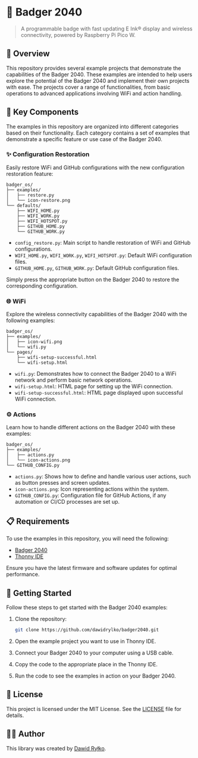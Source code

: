 # 🦡 Badger 2040

> A programmable badge with fast updating E Ink® display and wireless connectivity, powered by Raspberry Pi Pico W.

## 📖 Overview

This repository provides several example projects that demonstrate the capabilities of the Badger 2040. These examples are intended to help users explore the potential of the Badger 2040 and implement their own projects with ease. The projects cover a range of functionalities, from basic operations to advanced applications involving WiFi and action handling.

## 🧩 Key Components

The examples in this repository are organized into different categories based on their functionality. Each category contains a set of examples that demonstrate a specific feature or use case of the Badger 2040.

### ✨ Configuration Restoration

Easily restore WiFi and GitHub configurations with the new configuration restoration feature:

```plaintext
badger_os/
├── examples/
│   ├── restore.py
│   └── icon-restore.png
└── defaults/
    ├── WIFI_HOME.py
    ├── WIFI_WORK.py
    ├── WIFI_HOTSPOT.py
    ├── GITHUB_HOME.py
    └── GITHUB_WORK.py
```

- `config_restore.py`: Main script to handle restoration of WiFi and GitHub configurations.
- `WIFI_HOME.py`, `WIFI_WORK.py`, `WIFI_HOTSPOT.py`: Default WiFi configuration files.
- `GITHUB_HOME.py`, `GITHUB_WORK.py`: Default GitHub configuration files.

Simply press the appropriate button on the Badger 2040 to restore the corresponding configuration.

### 🌐 WiFi

Explore the wireless connectivity capabilities of the Badger 2040 with the following examples:

```plaintext
badger_os/
├── examples/
│   ├── icon-wifi.png
│   └── wifi.py
└── pages/
    ├── wifi-setup-successful.html
    └── wifi-setup.html
```

- `wifi.py`: Demonstrates how to connect the Badger 2040 to a WiFi network and perform basic network operations.
- `wifi-setup.html`: HTML page for setting up the WiFi connection.
- `wifi-setup-successful.html`: HTML page displayed upon successful WiFi connection.

### ⚙️ Actions

Learn how to handle different actions on the Badger 2040 with these examples:

```plaintext
badger_os/
├── examples/
│   ├── actions.py
│   └── icon-actions.png
└── GITHUB_CONFIG.py
```

- `actions.py`: Shows how to define and handle various user actions, such as button presses and screen updates.
- `icon-actions.png`: Icon representing actions within the system.
- `GITHUB_CONFIG.py`: Configuration file for GitHub Actions, if any automation or CI/CD processes are set up.

## 📋 Requirements

To use the examples in this repository, you will need the following:

- [Badger 2040](https://shop.pimoroni.com/products/badger-2040-w)
- [Thonny IDE](https://thonny.org/)

Ensure you have the latest firmware and software updates for optimal performance.

## 🚀 Getting Started

Follow these steps to get started with the Badger 2040 examples:

1. Clone the repository:

   ```sh
   git clone https://github.com/dawidrylko/badger2040.git
   ```

2. Open the example project you want to use in Thonny IDE.
3. Connect your Badger 2040 to your computer using a USB cable.
4. Copy the code to the appropriate place in the Thonny IDE.
5. Run the code to see the examples in action on your Badger 2040.

## 📜 License

This project is licensed under the MIT License. See the [LICENSE](./LICENSE) file for details.

## 👨‍💻 Author

This library was created by [Dawid Ryłko](https://dawidrylko.com).
